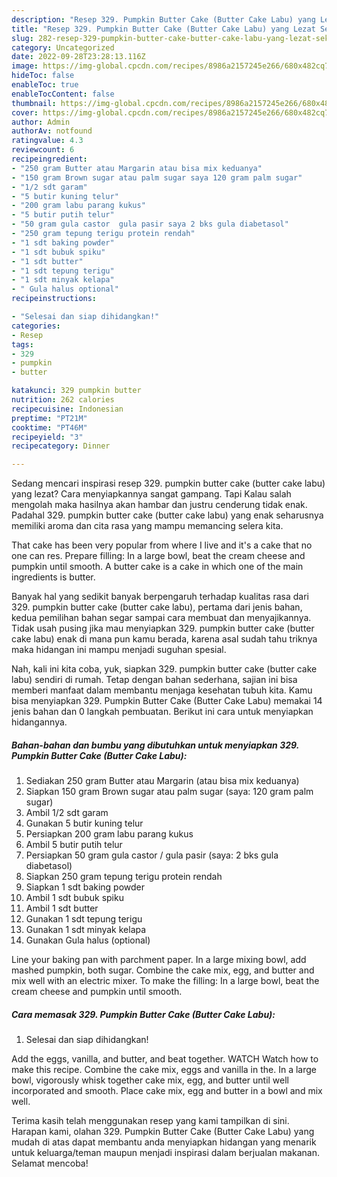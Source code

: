 ```yaml
---
description: "Resep 329. Pumpkin Butter Cake (Butter Cake Labu) yang Lezat Sekali"
title: "Resep 329. Pumpkin Butter Cake (Butter Cake Labu) yang Lezat Sekali"
slug: 282-resep-329-pumpkin-butter-cake-butter-cake-labu-yang-lezat-sekali
category: Uncategorized
date: 2022-09-28T23:28:13.116Z
image: https://img-global.cpcdn.com/recipes/8986a2157245e266/680x482cq70/329-pumpkin-butter-cake-butter-cake-labu-foto-resep-utama.jpg
hideToc: false
enableToc: true
enableTocContent: false
thumbnail: https://img-global.cpcdn.com/recipes/8986a2157245e266/680x482cq70/329-pumpkin-butter-cake-butter-cake-labu-foto-resep-utama.jpg
cover: https://img-global.cpcdn.com/recipes/8986a2157245e266/680x482cq70/329-pumpkin-butter-cake-butter-cake-labu-foto-resep-utama.jpg
author: Admin
authorAv: notfound
ratingvalue: 4.3
reviewcount: 6
recipeingredient:
- "250 gram Butter atau Margarin atau bisa mix keduanya"
- "150 gram Brown sugar atau palm sugar saya 120 gram palm sugar"
- "1/2 sdt garam"
- "5 butir kuning telur"
- "200 gram labu parang kukus"
- "5 butir putih telur"
- "50 gram gula castor  gula pasir saya 2 bks gula diabetasol"
- "250 gram tepung terigu protein rendah"
- "1 sdt baking powder"
- "1 sdt bubuk spiku"
- "1 sdt butter"
- "1 sdt tepung terigu"
- "1 sdt minyak kelapa"
- " Gula halus optional"
recipeinstructions:

- "Selesai dan siap dihidangkan!"
categories:
- Resep
tags:
- 329
- pumpkin
- butter

katakunci: 329 pumpkin butter 
nutrition: 262 calories
recipecuisine: Indonesian
preptime: "PT21M"
cooktime: "PT46M"
recipeyield: "3"
recipecategory: Dinner

---
```



Sedang mencari inspirasi resep 329. pumpkin butter cake (butter cake labu) yang lezat? Cara menyiapkannya sangat gampang. Tapi Kalau salah mengolah maka hasilnya akan hambar dan justru cenderung tidak enak. Padahal 329. pumpkin butter cake (butter cake labu) yang enak seharusnya memiliki aroma dan cita rasa yang mampu memancing selera kita.


That cake has been very popular from where I live and it&#39;s a cake that no one can res. Prepare filling: In a large bowl, beat the cream cheese and pumpkin until smooth. A butter cake is a cake in which one of the main ingredients is butter.

Banyak hal yang sedikit banyak berpengaruh terhadap kualitas rasa dari 329. pumpkin butter cake (butter cake labu), pertama dari jenis bahan, kedua pemilihan bahan segar sampai cara membuat dan menyajikannya. Tidak usah pusing jika mau menyiapkan 329. pumpkin butter cake (butter cake labu) enak di mana pun kamu berada, karena asal sudah tahu triknya maka hidangan ini mampu menjadi suguhan spesial.


Nah, kali ini kita coba, yuk, siapkan 329. pumpkin butter cake (butter cake labu) sendiri di rumah. Tetap dengan bahan sederhana, sajian ini bisa memberi manfaat dalam membantu menjaga kesehatan tubuh kita. Kamu bisa menyiapkan 329. Pumpkin Butter Cake (Butter Cake Labu) memakai 14 jenis bahan dan 0 langkah pembuatan. Berikut ini cara untuk menyiapkan hidangannya.

<!--inarticleads1-->

##### Bahan-bahan dan bumbu yang dibutuhkan untuk menyiapkan 329. Pumpkin Butter Cake (Butter Cake Labu):

1. Sediakan 250 gram Butter atau Margarin (atau bisa mix keduanya)
1. Siapkan 150 gram Brown sugar atau palm sugar (saya: 120 gram palm sugar)
1. Ambil 1/2 sdt garam
1. Gunakan 5 butir kuning telur
1. Persiapkan 200 gram labu parang kukus
1. Ambil 5 butir putih telur
1. Persiapkan 50 gram gula castor / gula pasir (saya: 2 bks gula diabetasol)
1. Siapkan 250 gram tepung terigu protein rendah
1. Siapkan 1 sdt baking powder
1. Ambil 1 sdt bubuk spiku
1. Ambil 1 sdt butter
1. Gunakan 1 sdt tepung terigu
1. Gunakan 1 sdt minyak kelapa
1. Gunakan  Gula halus (optional)


Line your baking pan with parchment paper. In a large mixing bowl, add mashed pumpkin, both sugar. Combine the cake mix, egg, and butter and mix well with an electric mixer. To make the filling: In a large bowl, beat the cream cheese and pumpkin until smooth. 

<!--inarticleads2-->

##### Cara memasak 329. Pumpkin Butter Cake (Butter Cake Labu):


1. Selesai dan siap dihidangkan!

Add the eggs, vanilla, and butter, and beat together. WATCH Watch how to make this recipe. Combine the cake mix, eggs and vanilla in the. In a large bowl, vigorously whisk together cake mix, egg, and butter until well incorporated and smooth. Place cake mix, egg and butter in a bowl and mix well. 

Terima kasih telah menggunakan resep yang kami tampilkan di sini. Harapan kami, olahan 329. Pumpkin Butter Cake (Butter Cake Labu) yang mudah di atas dapat membantu anda menyiapkan hidangan yang menarik untuk keluarga/teman maupun menjadi inspirasi dalam berjualan makanan. Selamat mencoba!
